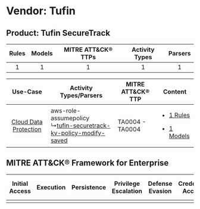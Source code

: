 Vendor: Tufin
=============
Product: Tufin SecureTrack
--------------------------
| Rules | Models | MITRE ATT&CK® TTPs | Activity Types | Parsers |
|:-----:|:------:|:------------------:|:--------------:|:-------:|
|   1   |   1    |         1          |       1        |    1    |

|    Use-Case    | Activity Types/Parsers    | MITRE ATT&CK® TTP   | Content    |
|:----:| ---- | ---- | ---- |
| [Cloud Data Protection](../../../UseCases/uc_cloud_data_protection.md) |  aws-role-assumepolicy<br> ↳[tufin-securetrack-kv-policy-modify-saved](Ps/pC_tufinsecuretrackkvpolicymodifysaved.md)<br> | TA0004 - TA0004<br> | [<ul><li>1 Rules</li></ul><ul><li>1 Models</li></ul>](RM/r_m_tufin_tufin_securetrack_Cloud_Data_Protection.md) |

MITRE ATT&CK® Framework for Enterprise
--------------------------------------
| Initial Access | Execution | Persistence | Privilege Escalation | Defense Evasion | Credential Access | Discovery | Lateral Movement | Collection | Command and Control | Exfiltration | Impact |
| -------------- | --------- | ----------- | -------------------- | --------------- | ----------------- | --------- | ---------------- | ---------- | ------------------- | ------------ | ------ |
|                |           |             |                      |                 |                   |           |                  |            |                     |              |        |